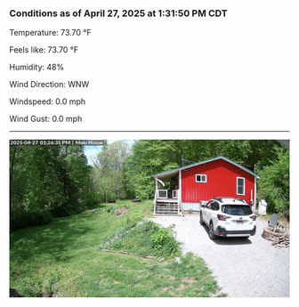 ### Conditions as of April 27, 2025 at 1:31:50 PM CDT 

Temperature: 73.70 &deg;F

Feels like: 73.70 &deg;F

Humidity: 48%

Wind Direction: WNW

Windspeed: 0.0 mph

Wind Gust: 0.0 mph

---

<img src="./images/latest.jpeg"/>

